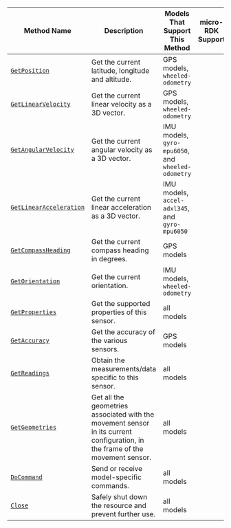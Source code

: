 <!-- prettier-ignore -->
| Method Name | Description | Models That Support This Method | micro-RDK Support |
| ----------- | ----------- | ------------------------------- | ----------------- |
| [`GetPosition`](/components/movement-sensor/#getposition) | Get the current latitude, longitude and altitude. | GPS models, `wheeled-odometry` | <p class="center-text"><i class="fas fa-check" title="yes"></i></p> |
| [`GetLinearVelocity`](/components/movement-sensor/#getlinearvelocity) | Get the current linear velocity as a 3D vector. | GPS models, `wheeled-odometry` | <p class="center-text"><i class="fas fa-check" title="yes"></i></p> |
| [`GetAngularVelocity`](/components/movement-sensor/#getangularvelocity) | Get the current angular velocity as a 3D vector. | IMU models, `gyro-mpu6050`, and `wheeled-odometry` | <p class="center-text"><i class="fas fa-check" title="yes"></i></p> |
| [`GetLinearAcceleration`](/components/movement-sensor/#getlinearacceleration) | Get the current linear acceleration as a 3D vector. | IMU models,  `accel-adxl345`, and `gyro-mpu6050` | <p class="center-text"><i class="fas fa-check" title="yes"></i></p> |
| [`GetCompassHeading`](/components/movement-sensor/#getcompassheading) | Get the current compass heading in degrees. | GPS models | <p class="center-text"><i class="fas fa-check" title="yes"></i></p> |
| [`GetOrientation`](/components/movement-sensor/#getorientation) | Get the current orientation. | IMU models, `wheeled-odometry` | <p class="center-text"><i class="fas fa-times" title="no"></i></p> |
| [`GetProperties`](/components/movement-sensor/#getproperties) | Get the supported properties of this sensor. | all models | <p class="center-text"><i class="fas fa-check" title="yes"></i></p> |
| [`GetAccuracy`](/components/movement-sensor/#getaccuracy) | Get the accuracy of the various sensors. | GPS models | <p class="center-text"><i class="fas fa-times" title="no"></i></p> |
| [`GetReadings`](/components/movement-sensor/#getreadings) | Obtain the measurements/data specific to this sensor. | all models | <p class="center-text"><i class="fas fa-check" title="yes"></i></p> |
| [`GetGeometries`](/components/movement-sensor/#getgeometries) | Get all the geometries associated with the movement sensor in its current configuration, in the frame of the movement sensor. | all models | <p class="center-text"><i class="fas fa-times" title="no"></i></p> |
| [`DoCommand`](/components/movement-sensor/#docommand) | Send or receive model-specific commands. | all models | <p class="center-text"><i class="fas fa-check" title="yes"></i></p> |
| [`Close`](/components/movement-sensor/#close) | Safely shut down the resource and prevent further use. | all models | <p class="center-text"><i class="fas fa-times" title="no"></i></p> |
